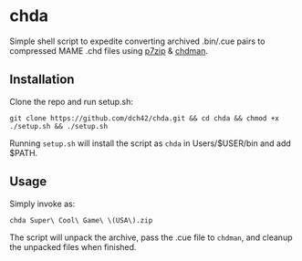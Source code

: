 # chda

Simple shell script to expedite converting archived .bin/.cue pairs to compressed MAME .chd files using [p7zip](https://github.com/jinfeihan57/p7zip) & [chdman](https://github.com/mamedev/mame).

## Installation

Clone the repo and run setup.sh:

~~~
git clone https://github.com/dch42/chda.git && cd chda && chmod +x ./setup.sh && ./setup.sh
~~~

Running `setup.sh` will install the script as `chda` in Users/$USER/bin and add $PATH.

## Usage

Simply invoke as:
~~~
chda Super\ Cool\ Game\ \(USA\).zip
~~~

The script will unpack the archive, pass the .cue file to `chdman`, and cleanup the unpacked files when finished.